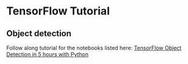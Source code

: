 # TensorFlow Tutorial
## Object detection

Follow along tutorial for the notebooks listed here:
[TensorFlow Object Detection in 5 hours with Python](https://www.youtube.com/watch?v=yqkISICHH-U&t=314s)
